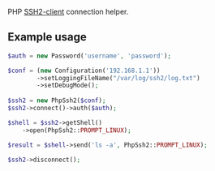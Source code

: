 PHP [SSH2-client](https://github.com/jzfpost/ssh2) connection helper.

Example usage
-------------
```php
$auth = new Password('username', 'password');

$conf = (new Configuration('192.168.1.1'))
        ->setLoggingFileName("/var/log/ssh2/log.txt")
        ->setDebugMode();
        
$ssh2 = new PhpSsh2($conf);
$ssh2->connect()->auth($auth);

$shell = $ssh2->getShell()
    ->open(PhpSsh2::PROMPT_LINUX);

$result = $shell->send('ls -a', PhpSsh2::PROMPT_LINUX);

$ssh2->disconnect();
```
